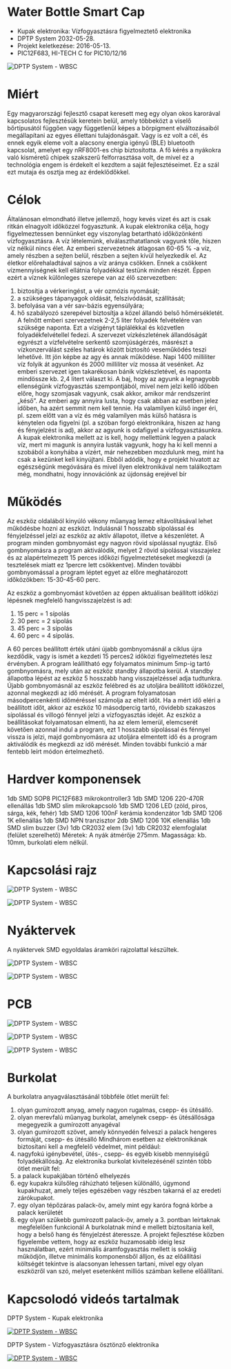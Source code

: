 # Water Bottle Smart Cap
* Kupak elektronika: Vízfogyasztásra figyelmeztető elektronika
* DPTP System 2032-05-28.
* Projekt keletkezése: 2016-05-13.
* PIC12F683, HI-TECH C for PIC10/12/16

![DPTP System - WBSC](https://github.com/DPTPSystem/WaterBottleCap/blob/master/images/pcb_3.PNG "DPTP System - WBSC")

# Miért
Egy magyarországi fejlesztő csapat keresett meg egy olyan okos karorával kapcsolatos fejlesztésük keretein belül, amely többeközt a viselő 
bőrtípusától függően vagy függetlenűl képes a börpigment elváltozásaiból megállapítani az egyes éllettani tulajdonásgait. Vagy is ez volt a
cél, és ennek egyik eleme volt a alacsony energia igényű (BLE) bluetooth kapcsolat, amelyet egy nRF8001-es chip biztosította. A fő kérés a 
nyákokra való kisméretű chipek szakszerű felforrasztása volt, de mivel ez a technológia engem is érdekelt el kezdtem a saját fejlesztéseimet.
Ez a szál ezt mutaja és osztja meg az érdeklődőkkel.

# Célok
Általánosan elmondható illetve jellemző, hogy kevés vizet és azt is csak ritkán elnagyolt időközzel fogyasztunk. A kupak elektronika célja, 
hogy figyelmeztessen bennünket egy viszonylag betartható időközönkénti vízfogyasztásra. A víz lételemünk, elválaszthatatlanok vagyunk tőle, 
hiszen víz nélkül nincs élet. Az emberi szervezetnek átlagosan 60-65 % -a víz, amely részben a sejten belül, részben a sejten kívül helyezkedik 
el. Az életkor előrehaladtával sajnos a víz aránya csökken. Ennek a csökkent vízmennyiségnek kell ellátnia folyadékkal testünk minden részét.
Éppen ezért a víznek különleges szerepe van az élő szervezetben:
1. biztosítja a vérkeringést, a vér ozmózis nyomását;
2. a szükséges tápanyagok oldását, felszívódását, szállítását;
3. befolyása van a vér sav-bázis egyensúlyára;
4. hő szabályozó szerepével biztosítja a közel állandó belső hőmérsékletét.
A felnőtt emberi szervezetnek 2-2,5 liter folyadék felvételére van szüksége naponta. Ezt a vízigényt táplálékkal és közvetlen folyadékfelvétellel 
fedezi. A szervezet vízkészletének állandóságát egyrészt a vízfelvételre serkentő szomjúságérzés, másrészt a vízkonzerválást széles határok között 
biztosító veseműködés teszi lehetővé. Itt jön képbe az agy és annak működése. Napi 1400 milliliter víz folyik át agyunkon és 2000 milliliter víz 
mossa át vesénket. Az emberi szervezet igen takarékosan bánik vízkészletével, és naponta mindössze kb. 2,4 litert választ ki. A baj, hogy az agyunk 
a legnagyobb ellenségünk vízfogyasztás szempontjából, mivel nem jelzi kellő időben előre, hogy szomjasak vagyunk, csak akkor, amikor már rendszerint 
„késő”. Az emberi agy annyira lusta, hogy csak abban az esetben jelez időben, ha azért semmit nem kell tennie. Ha valamilyen külső inger éri, pl. 
szem előtt van a víz és még valamilyen más külső hatásra is kénytelen oda figyelni (pl. a szóban forgó elektronikára, hiszen az hang és fényjelzést
is ad), akkor az agyunk is odafigyel a vízfogyasztásunkra. A kupak elektronika mellett az is kell, hogy mellettünk legyen a palack víz, mert mi 
magunk is annyira lusták vagyunk, hogy ha ki kell menni a szobából a konyhába a vízért, már nehezebben mozdulunk meg, mint ha csak a kezünket kell 
kinyújtani. Ebből adódik, hogy e projekt hivatott az egészségünk megóvására és mivel ilyen elektronikával nem találkoztam még, mondhatni, hogy 
innovációnk az újdonság erejével bír

# Működés
Az eszköz oldalából kinyúló vékony műanyag lemez eltávolításával lehet működésbe hozni az eszközt. Indulásnál 1 hosszabb sípolással és fényjelzéssel 
jelzi az eszköz az aktív állapotot, illetve a készenlétet. A program minden gombnyomást egy nagyon rövid sípolással nyugtáz. Első gombnyomásra a 
program aktiválódik, melyet 2 rövid sípolással visszajelez és az alapértelmezett 15 perces időközi figyelmeztetéseket megkezdi (a tesztelések miatt 
ez 1percre lett csökkentve). Minden további gombnyomással a program léptet egyet az előre meghatározott időközökben: 15-30-45-60 perc.

Az eszköz a gombnyomást követően az éppen aktuálisan beállított időközi lépésnek megfelelő hangvisszajelzést is ad:
1. 15 perc = 1 sípolás
2. 30 perc = 2 sípolás
3. 45 perc = 3 sípolás
4. 60 perc = 4 sípolás.

A 60 perces beállított érték utáni újabb gombnyomásnál a ciklus újra kezdődik, vagy is ismét a kezdeti 15 perces2 időközi figyelmeztetés lesz érvényben.
A program leállítható egy folyamatos minimum 5mp-ig tartó gombnyomásra, mely után az eszköz standby állapotba kerül. A standby állapotba lépést az eszköz 
5 hosszabb hang visszajelzéssel adja tudtunkra. Újabb gombnyomásnál az eszköz felébred és az utoljára beállított időközzel, azonnal megkezdi az idő mérését.
A program folyamatosan másodpercenkénti időméréssel számolja az eltelt időt. Ha a mért idő eléri a beállított időt, akkor az eszköz 10 másodpercig tartó, 
rövidebb szakaszos sípolással és villogó fénnyel jelzi a vízfogyasztás idejét. Az eszköz a beállításokat folyamatosan elmenti, ha az elem lemerül, elemcserét 
követően azonnal indul a program, ezt 1 hosszabb sípolással és fénnyel vissza is jelzi, majd gombnyomásra az utoljára elmentett idő és a program aktiválódik 
és megkezdi az idő mérését. Minden további funkció a már fentebb leírt módon értelmezhető.

# Hardver komponensek
1db SMD SOP8 PIC12F683 mikrokontroller3
1db SMD 1206 220-470R ellenállás
1db SMD slim mikrokapcsoló
1db SMD 1206 LED (zöld, piros, sárga, kék, fehér)
1db SMD 1206 100nF kerámia kondenzátor
1db SMD 1206 1K ellenállás
1db SMD NPN tranzisztor
2db SMD 1206 10K ellenállás
1db SMD slim buzzer (3v)
1db CR2032 elem (3v)
1db CR2032 elemfoglalat (felület szerelhető)
Méretek:
A nyák átmérője 275mm.
Magassága: kb. 10mm, burkolati elem nélkül.

# Kapcsolási rajz

![DPTP System - WBSC](https://github.com/DPTPSystem/WaterBottleCap/blob/master/images/sematic_1.PNG "DPTP System - WBSC")

![DPTP System - WBSC](https://github.com/DPTPSystem/WaterBottleCap/blob/master/images/sematic_2.PNG "DPTP System - WBSC")

# Nyáktervek
A nyáktervek SMD egyoldalas áramköri rajzolattal készültek.

![DPTP System - WBSC](https://github.com/DPTPSystem/WaterBottleCap/blob/master/images/kupak_1.PNG "DPTP System - WBSC")

![DPTP System - WBSC](https://github.com/DPTPSystem/WaterBottleCap/blob/master/images/kupak_2.PNG "DPTP System - WBSC")

# PCB

![DPTP System - WBSC](https://github.com/DPTPSystem/WaterBottleCap/blob/master/images/pcb_1.PNG "DPTP System - WBSC")

![DPTP System - WBSC](https://github.com/DPTPSystem/WaterBottleCap/blob/master/images/pcb_2.PNG "DPTP System - WBSC")

![DPTP System - WBSC](https://github.com/DPTPSystem/WaterBottleCap/blob/master/images/pcb_3.PNG "DPTP System - WBSC")

# Burkolat
A burkolatra anyagválasztásánál többféle ötlet merült fel:
1. olyan gumírozott anyag, amely nagyon rugalmas, csepp- és ütésálló.
2. olyan merevfalú műanyag burkolat, amelynek csepp- és ütésállósága megegyezik a gumírozott anyagéval
3. olyan gumírozott szövet, amely könnyedén felveszi a palack hengeres formáját, csepp- és ütésálló
Mindhárom esetben az elektronikának biztosítani kell a megfelelő védelmet, mint például:
1. nagyfokú igénybevétel, ütés-, csepp- és egyéb kisebb mennyiségű folyadékállóság.
Az elektronika burkolat kivitelezésénél szintén több ötlet merült fel:
1. a palack kupakjában történő elhelyezés
2. egy kupakra külsőleg ráhúzható teljesen különálló, úgymond kupakhuzat, amely teljes egészében vagy részben takarná el az eredeti zárókupakot.
3. egy olyan tépőzáras palack-öv, amely mint egy karóra fogná körbe a palack kerületét
4. egy olyan szűkebb gumírozott palack-öv, amely a 3. pontban leírtaknak megfelelően funkcionál
A burkolatnak mind e mellett biztosítania kell, hogy a belső hang és fényjelzést áteressze. A projekt fejlesztése közben figyelembe vettem, hogy 
az eszköz huzamosabb ideig lesz használatban, ezért minimális áramfogyasztás mellett is sokáig működjön, illetve minimális komponensből álljon, 
és az előállítási költségét tekintve is alacsonyan lehessen tartani, mivel egy olyan eszközről van szó, melyet esetenként milliós számban kellene 
előállítani.

# Kapcsolodó videós tartalmak
DPTP System - Kupak elektronika

[![DPTP System - WBSC](https://img.youtube.com/vi/LDBDLTYmF1c/0.jpg)](https://www.youtube.com/watch?v=LDBDLTYmF1c)

DPTP System - Vízfogyasztásra ösztönző elektronika

[![DPTP System - WBSC](https://img.youtube.com/vi/Fg6iMSZSsOc/0.jpg)](https://www.youtube.com/watch?v=Fg6iMSZSsOc)